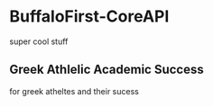 # BuffaloFirst-CoreAPI
 super cool stuff


## Greek Athlelic Academic Success
for greek atheltes and their sucess


